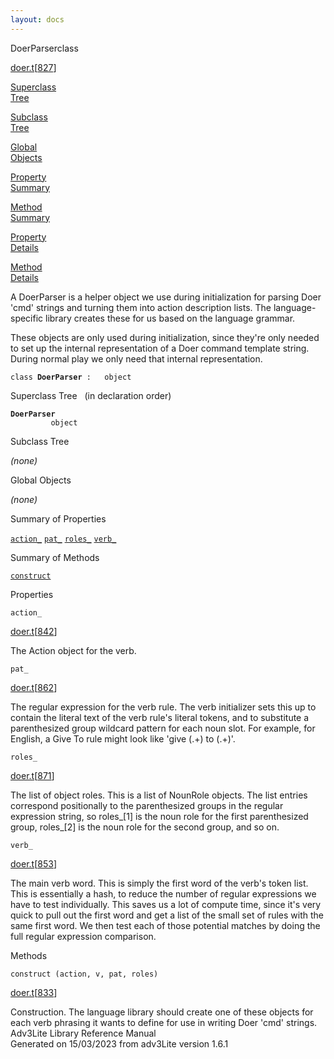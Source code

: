 ```yaml
---
layout: docs
---
```

<span class="title">DoerParser</span><span class="type">class</span>

[doer.t](../file/doer.t.html)\[[827](../source/doer.t.html#827)\]

[Superclass  
Tree](#_SuperClassTree_)

[Subclass  
Tree](#_SubClassTree_)

[Global  
Objects](#_ObjectSummary_)

[Property  
Summary](#_PropSummary_)

[Method  
Summary](#_MethodSummary_)

[Property  
Details](#_Properties_)

[Method  
Details](#_Methods_)



A DoerParser is a helper object we use during initialization for parsing
Doer 'cmd' strings and turning them into action description lists. The
language-specific library creates these for us based on the language
grammar.

These objects are only used during initialization, since they're only
needed to set up the internal representation of a Doer command template
string. During normal play we only need that internal representation.

`class `**`DoerParser`**` :   object`



<span id="_SuperClassTree_"></span>



<span class="hdln">Superclass Tree</span>   (in declaration order)



**`DoerParser`**  
`         object`  
<span id="_SubClassTree_"></span>



<span class="hdln">Subclass Tree</span>  



*(none)* <span id="_ObjectSummary_"></span>



<span class="hdln">Global Objects</span>  



*(none)* <span id="_PropSummary_"></span>



<span class="hdln">Summary of Properties</span>  



[`action_`](#action_) [`pat_`](#pat_) [`roles_`](#roles_) [`verb_`](#verb_)

<span id="_MethodSummary_"></span>



<span class="hdln">Summary of Methods</span>  



[`construct`](#construct)

<span id="_Properties_"></span>



<span class="hdln">Properties</span>  



<span id="action_"></span>

`action_`

[doer.t](../file/doer.t.html)\[[842](../source/doer.t.html#842)\]



The Action object for the verb.



<span id="pat_"></span>

`pat_`

[doer.t](../file/doer.t.html)\[[862](../source/doer.t.html#862)\]



The regular expression for the verb rule. The verb initializer sets this
up to contain the literal text of the verb rule's literal tokens, and to
substitute a parenthesized group wildcard pattern for each noun slot.
For example, for English, a Give To rule might look like 'give (.+) to
(.+)'.



<span id="roles_"></span>

`roles_`

[doer.t](../file/doer.t.html)\[[871](../source/doer.t.html#871)\]



The list of object roles. This is a list of NounRole objects. The list
entries correspond positionally to the parenthesized groups in the
regular expression string, so roles\_\[1\] is the noun role for the
first parenthesized group, roles\_\[2\] is the noun role for the second
group, and so on.



<span id="verb_"></span>

`verb_`

[doer.t](../file/doer.t.html)\[[853](../source/doer.t.html#853)\]



The main verb word. This is simply the first word of the verb's token
list. This is essentially a hash, to reduce the number of regular
expressions we have to test individually. This saves us a lot of compute
time, since it's very quick to pull out the first word and get a list of
the small set of rules with the same first word. We then test each of
those potential matches by doing the full regular expression comparison.



<span id="_Methods_"></span>



<span class="hdln">Methods</span>  



<span id="construct"></span>

`construct (action, v, pat, roles)`

[doer.t](../file/doer.t.html)\[[833](../source/doer.t.html#833)\]



Construction. The language library should create one of these objects
for each verb phrasing it wants to define for use in writing Doer 'cmd'
strings.
Adv3Lite Library Reference Manual  
Generated on 15/03/2023 from adv3Lite version 1.6.1


